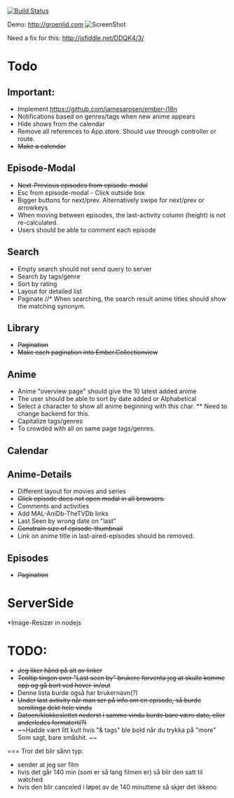 [![Build Status](https://travis-ci.org/groenlid/uranime-client.png?branch=master)](https://travis-ci.org/groenlid/uranime-client)

Demo: http://groenlid.com
![ScreenShot](https://raw.github.com/groenlid/uranime-client/master/md/screenshot-1.png)

Need a fix for this: http://jsfiddle.net/DDQK4/3/

Todo
==

Important:
--
* Implement https://github.com/jamesarosen/ember-i18n
* Notifications based on genres/tags when new anime appears
* Hide shows from the calendar
* Remove all references to App.store. Should use through controller or route.
* ~~Make a calendar~~

Episode-Modal
--
* ~~Next-Previous episodes from episode-modal~~
* Esc from episode-modal - Click outside box
* Bigger buttons for next/prev. Alternatively swipe for next/prev or arrowkeys
* When moving between episodes, the last-activity column (height) is not re-calculated.
* Users should be able to comment each episode

Search
--
* Empty search should not send query to server
* Search by tags/genre
* Sort by rating
* Layout for detailed list
* Paginate
//* When searching, the search result anime titles should show the matching synonym.

Library
--
* ~~Pagination~~
* ~~Make each pagination into Ember.Collectionview~~

Anime
--

* Anime "overview page" should give the 10 latest added anime
* The user should be able to sort by date added or Alphabetical
* Select a character to show all anime beginning with this char.
** Need to change backend for this.
* Capitalize tags/genres
* To crowded with all on same page tags/genres.

Calendar
--

Anime-Details
--

* Different layout for movies and series 
* ~~Click episode does not open modal in all browsers.~~
* Comments and activities
* Add MAL-AniDb-TheTVDb links
* Last Seen by wrong date on "last"
* ~~Constrain size of episode-thumbnail~~
* Link on anime title in last-aired-episodes should be removed.

Episodes
--
* ~~Pagination~~


ServerSide
==

*Image-Resizer in nodejs




TODO:
===
* ~~Jeg liker hånd på alt av linker~~
* ~~Tooltip tingen over "Last seen by" brukere forventa jeg at skulle komme opp og gå bort ved hover-in/out~~
* Denne lista burde også har brukernavn(?)
* ~~Under last avtivity når man ser på info om en episode, så burde scrollinga dekt hele vindu~~
* ~~Datoen/klokkeslettet nederst i samme vindu burde bare være dato, eller anderledes formatert(?)~~
* ~~Hadde vært litt kult hvis "& tags" ble bold når du trykka på "more" Som sagt, bare småshit. ~~

===
Tror det blir sånn typ:
- sender at jeg ser film
- hvis det går 140 min (som er så lang filmen er) så blir den satt til watched
- hvis den blir canceled i løpet av de 140 minuttene så skjer det ikkeno
